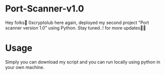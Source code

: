 # Port-Scanner-v1.0
Hey folks👋 0xcryptolub here again, deployed my second project "Port scanner version 1.0" using Python. Stay tuned..! for more updates💯✨

# Usage 
Simply you can download my script and you can run locally using python in your own machine. 
